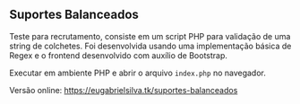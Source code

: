 ## Suportes Balanceados
Teste para recrutamento, consiste em um script PHP para validação de uma string de colchetes. Foi desenvolvida usando uma implementação básica de Regex e o frontend desenvolvido com auxílio de Bootstrap.

Executar em ambiente PHP e abrir o arquivo `index.php` no navegador.

Versão online: https://eugabrielsilva.tk/suportes-balanceados